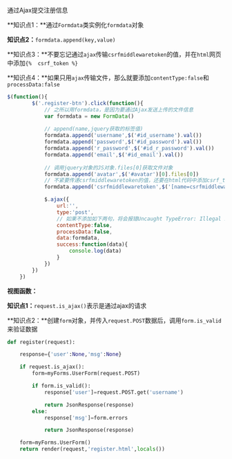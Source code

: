 通过Ajax提交注册信息

**知识点1：**通过`Formdata`类实例化`formdata`对象

**知识点2：**`formdata.append(key,value)`

**知识点3：**不要忘记通过`ajax`传输`csrfmiddlewaretoken`的值，并在`html`网页中添加`{%  csrf_token %}`

**知识点4：**如果只用`ajax`传输文件，那么就要添加`contentType:false`和`processData:false`

```javascript
$(function(){
        $('.register-btn').click(function(){
            // 之所以用formdata，是因为要通过Ajax发送上传的文件信息
            var formdata = new FormData()
            
            // append(name,jquery获取的标签值)
            formdata.append('username',$('#id_username').val())
            formdata.append('password',$('#id_password').val())
            formdata.append('r_password',$('#id_r_password').val())
            formdata.append('email',$('#id_email').val())
            
            // 调用jquery对象的JS对象.files[0]获取文件对象
            formdata.append('avatar',$('#avatar')[0].files[0])
            // 不紧要传递csrfmiddlewaretoken的值，还要在html代码中添加csrf_token的标识
            formdata.append('csrfmiddlewaretoken',$('[name=csrfmiddlewaretoken]').val())

            $.ajax({
                url:'',
                type:'post',
                // 如果不添加如下两句，将会报错Uncaught TypeError: Illegal invocation，分别表示不对数据进行编码，和不做预处理
                contentType:false,
                processData:false,
                data:formdata,
                success:function(data){
                    console.log(data)
                }
            })
        })
    })
```



**视图函数：**

**知识点1：**`request.is_ajax()`表示是通过ajax的请求

**知识点2：**创建`form`对象，并传入`request.POST`数据后，调用`form.is_valid`来验证数据

```python
def register(request):

    response={'user':None,'msg':None}

    if request.is_ajax():
        form=myForms.UserForm(request.POST)

        if form.is_valid():
            response['user']=request.POST.get('username')

            return JsonResponse(response)
        else:
            response['msg']=form.errors

            return JsonResponse(response)

    form=myForms.UserForm()
    return render(request,'register.html',locals())
```

